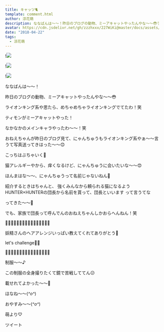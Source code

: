 ```yaml
---
title: キャッツ🐈
template: comment.html
author: 涼花萌
description: ななばんは〜〜！昨日のブログの動物、ミーアキャットやったんやな〜〜😳ライオンキング系や思たら、めちゃめちゃライオンキングでてたわ！笑...
avatar: https://cdn.jsdelivr.net/gh/zzzhxxx/227WiKi@master/docs/assets/photo/avatar/moe.jpg
date: "2018-04-22"
tags:
  - 涼花萌
---
```


!![](https://cdn.jsdelivr.net/gh/227WiKi/227WiKi-image@master/blog-image/moe-2018-04-22-2_1.jpg)

!![](https://cdn.jsdelivr.net/gh/227WiKi/227WiKi-image@master/blog-image/moe-2018-04-22-2_2.jpg)

!![](https://cdn.jsdelivr.net/gh/227WiKi/227WiKi-image@master/blog-image/moe-2018-04-22-2_3.jpg)







ななばんは〜〜！






昨日のブログの動物、ミーアキャットやったんやな〜〜😳












ライオンキング系や思たら、めちゃめちゃライオンキングでてたわ！笑









ティモンがミーアキャットやった！





なかなかのメインキャラやったわ〜〜！笑














おねえちゃんが昨日のブログ見て、にゃんちゅうもライオンキング系やぁ〜〜言うて写真送ってきはった〜〜😊















こっちはぶちゃいく💓











猫アレルギーやから、痒くなるけど、にゃんちゅうに会いたいな〜〜😍










ほんまはな〜〜、にゃんちゅうって名前じゃないねん🙈






紹介するときはちゃんと、
強くみんなから頼られる猫になるようHUNTER×HUNTERの団長から名前を貰って、団長といいます
って言うてな





ってきた〜〜🙈






でも、家族で団長って呼んでんのおねえちゃんしかおらへんねん！笑














🌸🌸🌸🌸🌸🌸🌸🌸🌸🌸🌸🌸🌸🌸🌸🌸


妖精さんのヘアアレンジいっぱい教えてくれてありがとう💓




let's challenge💪🏻


🌸🌸🌸🌸🌸🌸🌸🌸🌸🌸🌸🌸🌸🌸🌸🌸
















制服〜〜♪











この制服の全身撮りたくて鏡で苦戦しててん😕







載せれてよかった〜〜🤗












ほなね〜〜(*^o^*)



おやすみ〜〜(*^o^*)









萌より♡


ツイート



